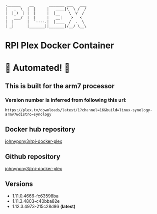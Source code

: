 ```
.______    __       _______ ___   ___
|   _  \  |  |     |   ____|\  \ /  /
|  |_)  | |  |     |  |__    \  V  /
|   ___/  |  |     |   __|    >   <
|  |      |  `----.|  |____  /  .  \
| _|      |_______||_______|/__/ \__\
```

# RPI Plex Docker Container

# :tada: Automated! :tada:

## This is built for the arm7 processor

### Version number is inferred from following this url:

```
https://plex.tv/downloads/latest/1?channel=16&build=linux-synology-armv7&distro=synology
```

## Docker hub repository

[johnypony3/rpi-docker-plex][dockerhub]

## Github repository

[johnypony3/rpi-docker-plex][github]

## Versions

* 1.11.0.4666-fc63598ba
* 1.11.3.4803-c40bba82e
* 1.12.3.4973-215c28d86 **(latest)**

[dockerhub]: https://hub.docker.com/r/johnypony3/rpi-docker-plex/
[github]: https://github.com/johnypony3/rpi-docker-plex

